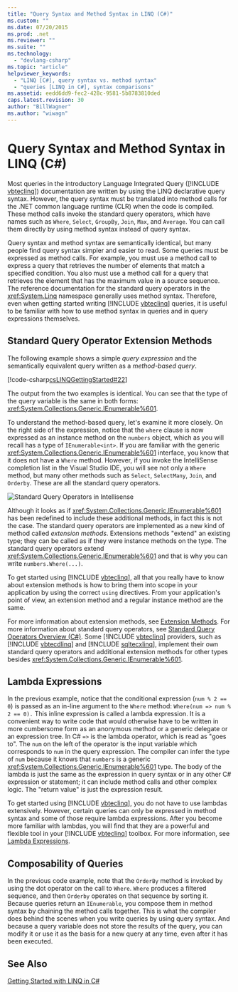 ```yaml
---
title: "Query Syntax and Method Syntax in LINQ (C#)"
ms.custom: ""
ms.date: 07/20/2015
ms.prod: .net
ms.reviewer: ""
ms.suite: ""
ms.technology: 
  - "devlang-csharp"
ms.topic: "article"
helpviewer_keywords: 
  - "LINQ [C#], query syntax vs. method syntax"
  - "queries [LINQ in C#], syntax comparisons"
ms.assetid: eedd6dd9-fec2-428c-9581-5b8783810ded
caps.latest.revision: 30
author: "BillWagner"
ms.author: "wiwagn"
---
```

# Query Syntax and Method Syntax in LINQ (C#)
Most queries in the introductory Language Integrated Query ([!INCLUDE [vbteclinq](~/includes/vbteclinq-md.md)]) documentation are written by using the LINQ declarative query syntax. However, the query syntax must be translated into method calls for the .NET common language runtime (CLR) when the code is compiled. These method calls invoke the standard query operators, which have names such as `Where`, `Select`, `GroupBy`, `Join`, `Max`, and `Average`. You can call them directly by using method syntax instead of query syntax.  
  
 Query syntax and method syntax are semantically identical, but many people find query syntax simpler and easier to read. Some queries must be expressed as method calls. For example, you must use a method call to express a query that retrieves the number of elements that match a specified condition. You also must use a method call for a query that retrieves the element that has the maximum value in a source sequence. The reference documentation for the standard query operators in the <xref:System.Linq> namespace generally uses method syntax. Therefore, even when getting started writing [!INCLUDE [vbteclinq](~/includes/vbteclinq-md.md)] queries, it is useful to be familiar with how to use method syntax in queries and in query expressions themselves.  
  
## Standard Query Operator Extension Methods  
 The following example shows a simple *query expression* and the semantically equivalent query written as a *method-based query*.  
  
 [!code-csharp[csLINQGettingStarted#22](../../../../csharp/programming-guide/concepts/linq/codesnippet/CSharp/query-syntax-and-method-syntax-in-linq_1.cs)]  
  
 The output from the two examples is identical. You can see that the type of the query variable is the same in both forms: <xref:System.Collections.Generic.IEnumerable%601>.  
  
 To understand the method-based query, let's examine it more closely. On the right side of the expression, notice that the `where` clause is now expressed as an instance method on the `numbers` object, which as you will recall has a type of `IEnumerable<int>`. If you are familiar with the generic <xref:System.Collections.Generic.IEnumerable%601> interface, you know that it does not have a `Where` method. However, if you invoke the IntelliSense completion list in the Visual Studio IDE, you will see not only a `Where` method, but many other methods such as `Select`, `SelectMany`, `Join`, and `Orderby`. These are all the standard query operators.  
  
 ![Standard Query Operators in Intellisense](../../../../csharp/programming-guide/concepts/linq/media/standardqueryops.png "StandardQueryOps")  
  
 Although it looks as if <xref:System.Collections.Generic.IEnumerable%601> has been redefined to include these additional methods, in fact this is not the case. The standard query operators are implemented as a new kind of method called *extension methods*. Extensions methods "extend" an existing type; they can be called as if they were instance methods on the type. The standard query operators extend <xref:System.Collections.Generic.IEnumerable%601> and that is why you can write `numbers.Where(...)`.  
  
 To get started using [!INCLUDE [vbteclinq](~/includes/vbteclinq-md.md)], all that you really have to know about extension methods is how to bring them into scope in your application by using the correct `using` directives. From your application's point of view, an extension method and a regular instance method are the same.  
  
 For more information about extension methods, see [Extension Methods](../../../../csharp/programming-guide/classes-and-structs/extension-methods.md). For more information about standard query operators, see [Standard Query Operators Overview (C#)](../../../../csharp/programming-guide/concepts/linq/standard-query-operators-overview.md). Some [!INCLUDE [vbteclinq](~/includes/vbteclinq-md.md)] providers, such as [!INCLUDE [vbtecdlinq](~/includes/vbtecdlinq-md.md)] and [!INCLUDE [sqltecxlinq](~/includes/sqltecxlinq-md.md)], implement their own standard query operators and additional extension methods for other types besides <xref:System.Collections.Generic.IEnumerable%601>.  
  
## Lambda Expressions  
 In the previous example, notice that the conditional expression (`num % 2 == 0`) is passed as an in-line argument to the `Where` method: `Where(num => num % 2 == 0).` This inline expression is called a lambda expression. It is a convenient way to write code that would otherwise have to be written in more cumbersome form as an anonymous method or a generic delegate or an expression tree. In C# `=>` is the lambda operator, which is read as "goes to". The `num` on the left of the operator is the input variable which corresponds to `num` in the query expression. The compiler can infer the type of `num` because it knows that `numbers` is a generic <xref:System.Collections.Generic.IEnumerable%601> type. The body of the lambda is just the same as the expression in query syntax or in any other C# expression or statement; it can include method calls and other complex logic. The "return value" is just the expression result.  
  
 To get started using [!INCLUDE [vbteclinq](~/includes/vbteclinq-md.md)], you do not have to use lambdas extensively. However, certain queries can only be expressed in method syntax and some of those require lambda expressions. After you become more familiar with lambdas, you will find that they are a powerful and flexible tool in your [!INCLUDE [vbteclinq](~/includes/vbteclinq-md.md)] toolbox. For more information, see [Lambda Expressions](../../../../csharp/programming-guide/statements-expressions-operators/lambda-expressions.md).  
  
## Composability of Queries  
 In the previous code example, note that the `OrderBy` method is invoked by using the dot operator on the call to `Where`. `Where` produces a filtered sequence, and then `Orderby` operates on that sequence by sorting it. Because queries return an `IEnumerable`, you compose them in method syntax by chaining the method calls together. This is what the compiler does behind the scenes when you write queries by using query syntax. And because a query variable does not store the results of the query, you can modify it or use it as the basis for a new query at any time, even after it has been executed.  
  
## See Also  
 [Getting Started with LINQ in C#](../../../../csharp/programming-guide/concepts/linq/getting-started-with-linq.md)
